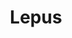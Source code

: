 ---
title: "Lepus"
hashtag: lepus
borders:
  - Caelum
  - Canis Major
  - Columba
  - Eridanus
  - Monoceros
  - Orion
layout: hashtag
subdivision-of:
  - southern celestial hemisphere
tags:
  - Hare
  - Constellation
---